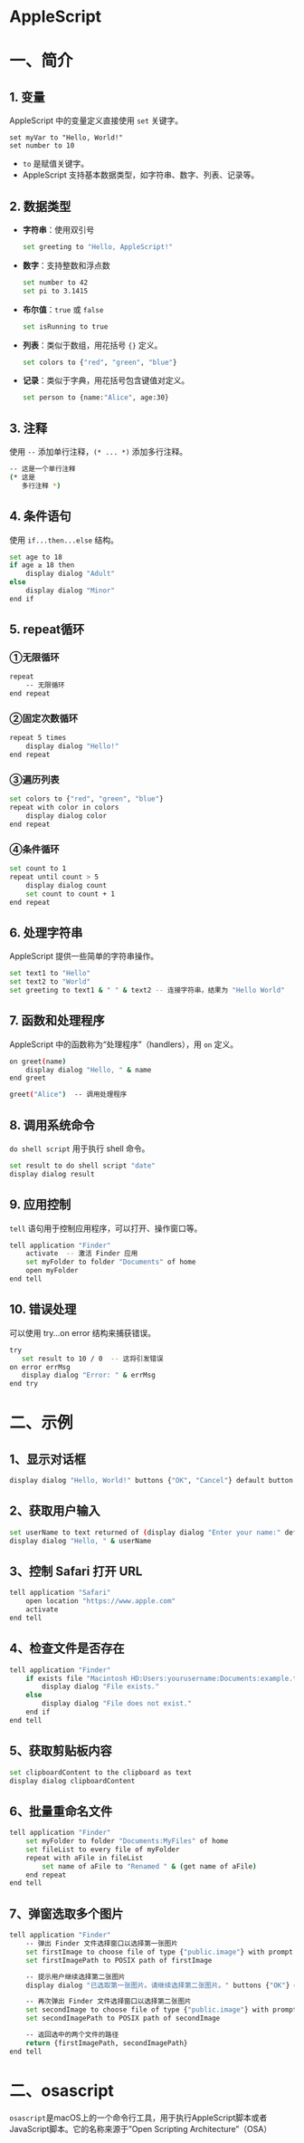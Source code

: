 # AppleScript

# 一、简介

## 1. **变量**

AppleScript 中的变量定义直接使用 `set` 关键字。

```
set myVar to "Hello, World!"
set number to 10
```

- `to` 是赋值关键字。
- AppleScript 支持基本数据类型，如字符串、数字、列表、记录等。

## 2. **数据类型**

- **字符串**：使用双引号

  ```bash
  set greeting to "Hello, AppleScript!"
  ```

- **数字**：支持整数和浮点数

  ```bash
  set number to 42
  set pi to 3.1415
  ```

- **布尔值**：`true` 或 `false`

  ```bash
  set isRunning to true
  ```

- **列表**：类似于数组，用花括号 `{}` 定义。

  ```bash
  set colors to {"red", "green", "blue"}
  ```

- **记录**：类似于字典，用花括号包含键值对定义。

  ```bash
  set person to {name:"Alice", age:30}
  ```

## 3. **注释**

使用 `--` 添加单行注释，`(* ... *)` 添加多行注释。

```bash
-- 这是一个单行注释
(* 这是
   多行注释 *)
```

## 4. **条件语句**

使用 `if...then...else` 结构。

```bash
set age to 18
if age ≥ 18 then
    display dialog "Adult"
else
    display dialog "Minor"
end if
```

## 5. repeat循环

### ①无限循环

```bash
repeat
    -- 无限循环
end repeat
```

### ②固定次数循环

```bash
repeat 5 times
    display dialog "Hello!"
end repeat
```

### ③遍历列表

```bash
set colors to {"red", "green", "blue"}
repeat with color in colors
    display dialog color
end repeat
```

### ④条件循环

```bash
set count to 1
repeat until count > 5
    display dialog count
    set count to count + 1
end repeat
```

## 6. **处理字符串**

AppleScript 提供一些简单的字符串操作。

```bash
set text1 to "Hello"
set text2 to "World"
set greeting to text1 & " " & text2 -- 连接字符串，结果为 "Hello World"
```

## 7. **函数和处理程序**

AppleScript 中的函数称为“处理程序”（handlers），用 `on` 定义。

```bash
on greet(name)
    display dialog "Hello, " & name
end greet

greet("Alice")  -- 调用处理程序
```

## 8. **调用系统命令**

`do shell script` 用于执行 shell 命令。

```bash
set result to do shell script "date"
display dialog result
```

## 9. **应用控制**

`tell` 语句用于控制应用程序，可以打开、操作窗口等。

```bash
tell application "Finder"
    activate  -- 激活 Finder 应用
    set myFolder to folder "Documents" of home
    open myFolder
end tell
```

## 10. 错误处理

可以使用 try...on error 结构来捕获错误。

```bash
try
   set result to 10 / 0  -- 这将引发错误
on error errMsg
   display dialog "Error: " & errMsg
end try
```

# 二、示例

## 1、**显示对话框**

```bash
display dialog "Hello, World!" buttons {"OK", "Cancel"} default button "OK"
```

## 2、获取用户输入

```bash
set userName to text returned of (display dialog "Enter your name:" default answer "")
display dialog "Hello, " & userName
```

## 3、控制 Safari 打开 URL

```bash
tell application "Safari"
    open location "https://www.apple.com"
    activate
end tell
```

## 4、检查文件是否存在

```bash
tell application "Finder"
    if exists file "Macintosh HD:Users:yourusername:Documents:example.txt" then
        display dialog "File exists."
    else
        display dialog "File does not exist."
    end if
end tell
```

## 5、获取剪贴板内容

```bash
set clipboardContent to the clipboard as text
display dialog clipboardContent
```

## 6、批量重命名文件

```bash
tell application "Finder"
    set myFolder to folder "Documents:MyFiles" of home
    set fileList to every file of myFolder
    repeat with aFile in fileList
        set name of aFile to "Renamed " & (get name of aFile)
    end repeat
end tell
```

## 7、弹窗选取多个图片

```bash
tell application "Finder"
    -- 弹出 Finder 文件选择窗口以选择第一张图片
    set firstImage to choose file of type {"public.image"} with prompt "请选择第一张图片" without multiple selections allowed
    set firstImagePath to POSIX path of firstImage

    -- 提示用户继续选择第二张图片
    display dialog "已选取第一张图片。请继续选择第二张图片。" buttons {"OK"} default button "OK"

    -- 再次弹出 Finder 文件选择窗口以选择第二张图片
    set secondImage to choose file of type {"public.image"} with prompt "请选择第二张图片" without multiple selections allowed
    set secondImagePath to POSIX path of secondImage

    -- 返回选中的两个文件的路径
    return {firstImagePath, secondImagePath}
end tell
```

# 二、osascript

`osascript`是macOS上的一个命令行工具，用于执行AppleScript脚本或者JavaScript脚本。它的名称来源于”Open Scripting Architecture”（OSA）